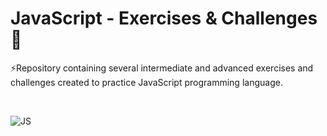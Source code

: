 # JavaScript - Exercises & Challenges 💪
⚡Repository containing several intermediate and advanced exercises and challenges created to practice JavaScript programming language.

<br>

![JS](https://user-images.githubusercontent.com/108018406/194116425-69a08f56-bccc-4a76-a493-8597b3e89692.png)

